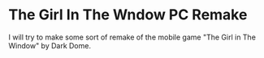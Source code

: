 # The Girl In The Wndow PC Remake
 I will try to make some sort of remake of the mobile game "The Girl in The Window" by Dark Dome.
